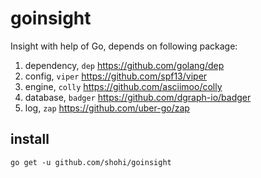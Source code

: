 # goinsight
Insight with help of Go, depends on following package:

1. dependency, `dep` <https://github.com/golang/dep>
2. config, `viper` <https://github.com/spf13/viper> 
3. engine, `colly` <https://github.com/asciimoo/colly> 
4. database, `badger` <https://github.com/dgraph-io/badger> 
5. log, `zap` <https://github.com/uber-go/zap>

## install
`go get -u github.com/shohi/goinsight`
